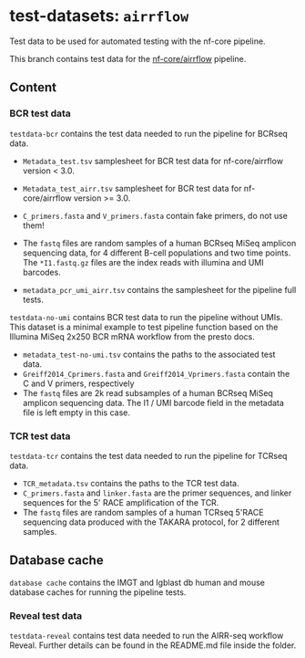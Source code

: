 # test-datasets: `airrflow`

Test data to be used for automated testing with the nf-core pipeline.

This branch contains test data for the [nf-core/airrflow](https://github.com/nf-core/airrflow) pipeline.

## Content

### BCR test data

`testdata-bcr` contains the test data needed to run the pipeline for BCRseq data.

- `Metadata_test.tsv` samplesheet for BCR test data for nf-core/airrflow version < 3.0.
- `Metadata_test_airr.tsv` samplesheet for BCR test data for nf-core/airrflow version >= 3.0.
- `C_primers.fasta` and `V_primers.fasta` contain fake primers, do not use them!
- The `fastq` files are random samples of a human BCRseq MiSeq amplicon sequencing data, for 4 different B-cell populations and two time points. The `*I1.fastq.gz` files are the index reads with illumina and UMI barcodes.

- `metadata_pcr_umi_airr.tsv` contains the samplesheet for the pipeline full tests.

`testdata-no-umi` contains BCR test data to run the pipeline without UMIs. This dataset is a minimal example to test pipeline function based on the Illumina MiSeq 2x250 BCR mRNA workflow from the presto docs.

- `metadata_test-no-umi.tsv` contains the paths to the associated test data.
- `Greiff2014_Cprimers.fasta` and `Greiff2014_Vprimers.fasta` contain the C and
  V primers, respectively
- The `fastq` files are 2k read subsamples of a human BCRseq MiSeq amplicon
  sequencing data. The I1 / UMI barcode field in the metadata file is left empty
  in this case.

### TCR test data

`testdata-tcr` contains the test data needed to run the pipeline for TCRseq data.

- `TCR_metadata.tsv` contains the paths to the TCR test data.
- `C_primers.fasta` and `linker.fasta` are the primer sequences, and linker sequences for the 5' RACE amplification of the TCR.
- The `fastq` files are random samples of a human TCRseq 5'RACE sequencing data produced with the TAKARA protocol, for 2 different samples.

## Database cache

`database cache` contains the IMGT and Igblast db human and mouse database caches for running the pipeline tests.

### Reveal test data

`testdata-reveal` contains test data needed to run the AIRR-seq workflow Reveal. Further details can be found in the README.md file inside the folder.

